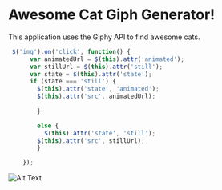 # Awesome Cat Giph Generator!

This application uses the Giphy API to find awesome cats. 

```javascript
 $('img').on('click', function() {
      var animatedUrl = $(this).attr('animated');
      var stillUrl = $(this).attr('still');
      var state = $(this).attr('state');
      if (state === 'still') {
        $(this).attr('state', 'animated');
        $(this).attr('src', animatedUrl);
          
        }

        else {
          $(this).attr('state', 'still');
        $(this).attr('src', stillUrl);
        }

    });
```

![Alt Text](https://media.giphy.com/media/vFKqnCdLPNOKc/giphy.gif)